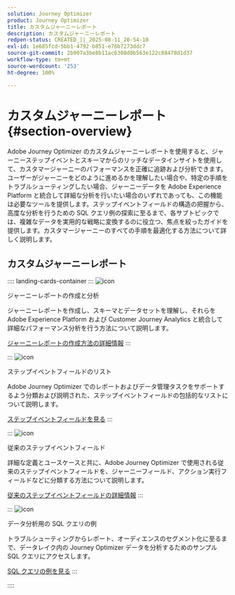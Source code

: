 ```yaml
---
solution: Journey Optimizer
product: Journey Optimizer
title: カスタムジャーニーレポート
description: カスタムジャーニーレポート
redpen-status: CREATED_||_2025-08-11_20-54-10
exl-id: 1e685fcd-5bb1-4792-b851-e76b7273ddc7
source-git-commit: 2b907a3be8b11ac6308d0b563e122c88478d1d37
workflow-type: tm+mt
source-wordcount: '253'
ht-degree: 100%

---
```


# カスタムジャーニーレポート{#section-overview}

Adobe Journey Optimizer のカスタムジャーニーレポートを使用すると、ジャーニーステップイベントとスキーマからのリッチなデータインサイトを使用して、カスタマージャーニーのパフォーマンスを正確に追跡および分析できます。ユーザーがジャーニーをどのように進めるかを理解したい場合や、特定の手順をトラブルシューティングしたい場合、ジャーニーデータを Adobe Experience Platform と統合して詳細な分析を行いたい場合のいずれであっても、この機能は必要なツールを提供します。ステップイベントフィールドの構造の把握から、高度な分析を行うための SQL クエリ例の探索に至るまで、各サブトピックでは、複雑なデータを実用的な戦略に変換するのに役立つ、焦点を絞ったガイドを提供します。カスタマージャーニーのすべての手順を最適化する方法について詳しく説明します。

## カスタムジャーニーレポート

:::: landing-cards-container
:::
![icon](https://cdn.experienceleague.adobe.com/icons/chart-line.svg)

ジャーニーレポートの作成と分析

ジャーニーレポートを作成し、スキーマとデータセットを理解し、それらを Adobe Experience Platform および Customer Journey Analytics と統合して詳細なパフォーマンス分析を行う方法について説明します。

[ジャーニーレポートの作成方法の詳細情報](../using/reports/sharing-overview.md)
:::

:::
![icon](https://cdn.experienceleague.adobe.com/icons/list-check.svg)

ステップイベントフィールドのリスト

Adobe Journey Optimizer でのレポートおよびデータ管理タスクをサポートするよう分類および説明された、ステップイベントフィールドの包括的なリストについて説明します。

[ステップイベントフィールドを見る](../using/reports/sharing-field-list.md)
:::

:::
![icon](https://cdn.experienceleague.adobe.com/icons/book.svg)

従来のステップイベントフィールド

詳細な定義とユースケースと共に、Adobe Journey Optimizer で使用される従来のステップイベントフィールドを、ジャーニーフィールド、アクション実行フィールドなどに分類する方法について説明します。

[従来のステップイベントフィールドの詳細情報](legacy-step-event-fields-landing-page.md)
:::

:::
![icon](https://cdn.experienceleague.adobe.com/icons/code-branch.svg)

データ分析用の SQL クエリの例

トラブルシューティングからレポート、オーディエンスのセグメント化に至るまで、データレイク内の Journey Optimizer データを分析するためのサンプル SQL クエリにアクセスします。

[SQL クエリの例を見る](../using/reports/query-examples.md)
:::

::::
